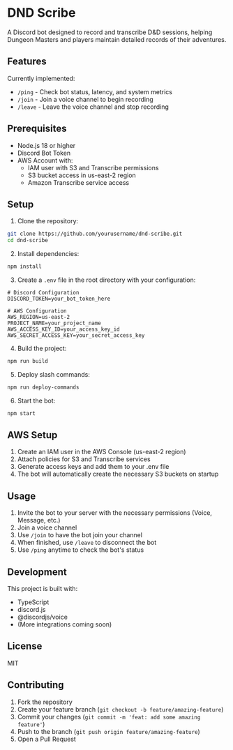 # DND Scribe

A Discord bot designed to record and transcribe D&D sessions, helping Dungeon Masters and players maintain detailed records of their adventures.

## Features

Currently implemented:

- `/ping` - Check bot status, latency, and system metrics
- `/join` - Join a voice channel to begin recording
- `/leave` - Leave the voice channel and stop recording

## Prerequisites

- Node.js 18 or higher
- Discord Bot Token
- AWS Account with:
  - IAM user with S3 and Transcribe permissions
  - S3 bucket access in us-east-2 region
  - Amazon Transcribe service access

## Setup

1. Clone the repository:

```bash
git clone https://github.com/yourusername/dnd-scribe.git
cd dnd-scribe
```

2. Install dependencies:

```bash
npm install
```

3. Create a `.env` file in the root directory with your configuration:

```env
# Discord Configuration
DISCORD_TOKEN=your_bot_token_here

# AWS Configuration
AWS_REGION=us-east-2
PROJECT_NAME=your_project_name
AWS_ACCESS_KEY_ID=your_access_key_id
AWS_SECRET_ACCESS_KEY=your_secret_access_key
```

4. Build the project:

```bash
npm run build
```

5. Deploy slash commands:

```bash
npm run deploy-commands
```

6. Start the bot:

```bash
npm start
```

## AWS Setup

1. Create an IAM user in the AWS Console (us-east-2 region)
2. Attach policies for S3 and Transcribe services
3. Generate access keys and add them to your .env file
4. The bot will automatically create the necessary S3 buckets on startup

## Usage

1. Invite the bot to your server with the necessary permissions (Voice, Message, etc.)
2. Join a voice channel
3. Use `/join` to have the bot join your channel
4. When finished, use `/leave` to disconnect the bot
5. Use `/ping` anytime to check the bot's status

## Development

This project is built with:

- TypeScript
- discord.js
- @discordjs/voice
- (More integrations coming soon)

## License

MIT

## Contributing

1. Fork the repository
2. Create your feature branch (`git checkout -b feature/amazing-feature`)
3. Commit your changes (`git commit -m 'feat: add some amazing feature'`)
4. Push to the branch (`git push origin feature/amazing-feature`)
5. Open a Pull Request
